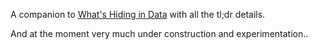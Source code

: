 A companion to  [What's Hiding in Data](https://hidingindata.wordpress.com/) with all the tl;dr details.

And at the moment very much under construction and experimentation..
